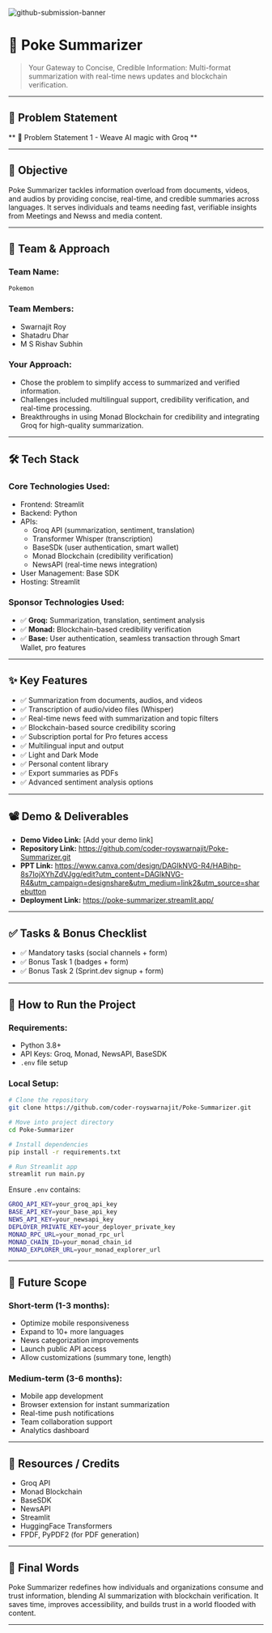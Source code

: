 
![github-submission-banner](https://github.com/user-attachments/assets/a1493b84-e4e2-456e-a791-ce35ee2bcf2f)

# 🚀 Poke Summarizer

> Your Gateway to Concise, Credible Information: Multi-format summarization with real-time news updates and blockchain verification.

---

## 📌 Problem Statement

** 🧠 Problem Statement 1 - Weave AI magic with Groq **

---

## 🎯 Objective

Poke Summarizer tackles information overload from documents, videos, and audios by providing concise, real-time, and credible summaries across languages. It serves individuals and teams needing fast, verifiable insights from Meetings and Newss and media content.

---

## 🧠 Team & Approach

### Team Name:  
`Pokemon`

### Team Members:  
- Swarnajit Roy 
- Shatadru Dhar  
- M S Rishav Subhin  

### Your Approach:  
- Chose the problem to simplify access to summarized and verified information.
- Challenges included multilingual support, credibility verification, and real-time processing.
- Breakthroughs in using Monad Blockchain for credibility and integrating Groq for high-quality summarization.

---

## 🛠️ Tech Stack

### Core Technologies Used:
- Frontend: Streamlit
- Backend: Python
- APIs:
  - Groq API (summarization, sentiment, translation)
  - Transformer Whisper (transcription)
  - BaseSDk (user authentication, smart wallet)
  - Monad Blockchain (credibility verification)
  - NewsAPI (real-time news integration)
- User Management: Base SDK 
- Hosting: Streamlit 

### Sponsor Technologies Used:
- ✅ **Groq:** Summarization, translation, sentiment analysis
- ✅ **Monad:** Blockchain-based credibility verification
- ✅ **Base:** User authentication, seamless transaction through Smart Wallet, pro features  

---

## ✨ Key Features

- ✅ Summarization from documents, audios, and videos  
- ✅ Transcription of audio/video files (Whisper)  
- ✅ Real-time news feed with summarization and topic filters  
- ✅ Blockchain-based source credibility scoring
- ✅ Subscription portal for Pro fetures access
- ✅ Multilingual input and output  
- ✅ Light and Dark Mode  
- ✅ Personal content library   
- ✅ Export summaries as PDFs  
- ✅ Advanced sentiment analysis options  

---

## 📽️ Demo & Deliverables

- **Demo Video Link:** [Add your demo link]  
- **Repository Link:** https://github.com/coder-royswarnajit/Poke-Summarizer.git
- **PPT Link:** https://www.canva.com/design/DAGlkNVG-R4/HABihp-8s7IojXYhZdVJgg/edit?utm_content=DAGlkNVG-R4&utm_campaign=designshare&utm_medium=link2&utm_source=sharebutton
- **Deployment Link:** https://poke-summarizer.streamlit.app/

---

## ✅ Tasks & Bonus Checklist

- ✅ Mandatory tasks (social channels + form)
- ✅ Bonus Task 1 (badges + form)
- ✅ Bonus Task 2 (Sprint.dev signup + form)

---

## 🧪 How to Run the Project

### Requirements:
- Python 3.8+
- API Keys: Groq, Monad, NewsAPI, BaseSDK
- `.env` file setup

### Local Setup:
```bash
# Clone the repository
git clone https://github.com/coder-royswarnajit/Poke-Summarizer.git

# Move into project directory
cd Poke-Summarizer

# Install dependencies
pip install -r requirements.txt

# Run Streamlit app
streamlit run main.py
```

Ensure `.env` contains:
```bash
GROQ_API_KEY=your_groq_api_key
BASE_API_KEY=your_base_api_key
NEWS_API_KEY=your_newsapi_key
DEPLOYER_PRIVATE_KEY=your_deployer_private_key
MONAD_RPC_URL=your_monad_rpc_url
MONAD_CHAIN_ID=your_monad_chain_id
MONAD_EXPLORER_URL=your_monad_explorer_url
```

---

## 🧬 Future Scope

### Short-term (1-3 months):
- Optimize mobile responsiveness
- Expand to 10+ more languages
- News categorization improvements
- Launch public API access
- Allow customizations (summary tone, length)

### Medium-term (3-6 months):
- Mobile app development
- Browser extension for instant summarization
- Real-time push notifications
- Team collaboration support
- Analytics dashboard

---

## 📎 Resources / Credits

- Groq API
- Monad Blockchain
- BaseSDK
- NewsAPI
- Streamlit
- HuggingFace Transformers
- FPDF, PyPDF2 (for PDF generation)

---

## 🏁 Final Words

Poke Summarizer redefines how individuals and organizations consume and trust information, blending AI summarization with blockchain verification. It saves time, improves accessibility, and builds trust in a world flooded with content.

---
